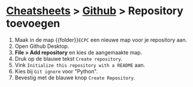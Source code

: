 # [Cheatsheets](../cheatsheets.md) > [Github](main.md) > Repository toevoegen

1. Maak in de map {{folder}}`ECPC` een nieuwe map voor je repository aan.
1. Open Github Desktop.
1. **File > Add repository** en kies de aangemaakte map.
1. Druk op de blauwe tekst `Create repository`.
1. Vink `Initialize this repository with a README` aan.
1. Kies bij `Git ignore` voor "Python".
1. Bevestig met de blauwe knop `Create Repository`.

